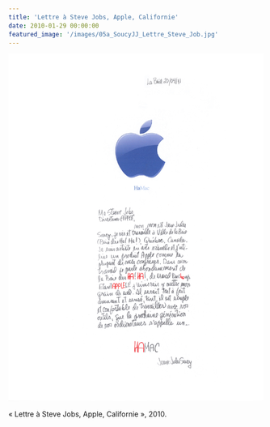 ```yaml
---
title: 'Lettre à Steve Jobs, Apple, Californie'
date: 2010-01-29 00:00:00
featured_image: '/images/05a_SoucyJJ_Lettre_Steve_Job.jpg'
---
```


![](/images/05a_SoucyJJ_Lettre_Steve_Job.jpg)

« Lettre à Steve Jobs, Apple, Californie », 2010.
